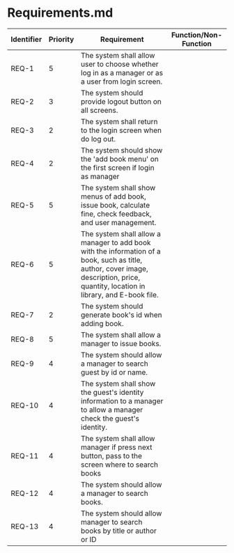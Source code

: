 # Requirements.md

| Identifier | Priority | Requirement                                                                                       | Function/Non-Function |
|------------|----------|---------------------------------------------------------------------------------------------------|-----------------------|
| REQ-1      | 5        | The system shall allow user to choose whether log in as a manager or as a user from login screen.                                                                                    |                       |
| REQ-2      | 3        | The system should provide logout button on all screens.                                                                                                                              |                       |
| REQ-3      | 2        | The system shall return to the login screen when do log out.                                                                                                                         |                       |
| REQ-4      | 2        | The system should show the 'add book menu' on the first screen if login as manager                                                                                                   |                       |
| REQ-5      | 5        | The system shall show menus of add book, issue book, calculate fine, check feedback, and user management.                                                                            |                       |
| REQ-6      | 5        | The system shall allow a manager to add book with the information of a book, such as title, author, cover image, description, price, quantity, location in library, and E-book file. |                       |
| REQ-7      | 2        | The system should generate book's id when adding book.                                                                                                                               |                       |
| REQ-8      | 5        | The system shall allow a manager to issue books.                                                                                                                                     |                       |
| REQ-9      | 4        | The system should allow a manager to search guest by id or name.                                                                                                                     |                       |
| REQ-10     | 4        | The system shall show the guest's identity information to a manager to allow a manager check the guest's identity.                                                                   |                       |
| REQ-11     | 4        | The system shall allow manager if press next button, pass to the screen where to search books                                                                                        |                       |
| REQ-12     | 4        | The system should allow a manager to search books.                                                                                                                                   |                       |
| REQ-13     | 4        | The system should allow manager to search books by title or author or ID                                                                                                             |                       |


